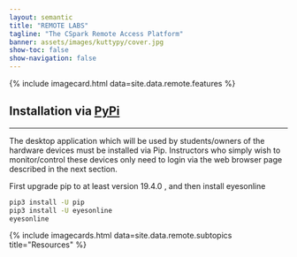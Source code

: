 ```yaml
---
layout: semantic
title: "REMOTE LABS"
tagline: "The CSpark Remote Access Platform"
banner: assets/images/kuttypy/cover.jpg
show-toc: false
show-navigation: false
---
```


{% include imagecard.html data=site.data.remote.features %}

## Installation via [PyPi](https://pypi.org/project/eyesonline/)
---

The desktop application which will be used by students/owners of the hardware devices must be installed via Pip. Instructors who
simply wish to monitor/control these devices only need to login via the web browser page described in the next section.

First upgrade pip to at least version 19.4.0 , and then install eyesonline

```bash
pip3 install -U pip
pip3 install -U eyesonline
eyesonline
```

{% include imagecards.html data=site.data.remote.subtopics title="Resources" %}


